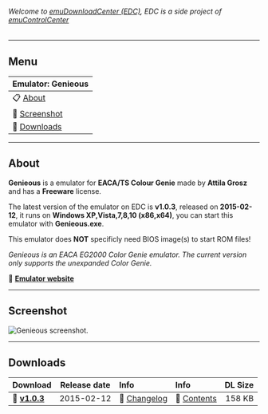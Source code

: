 ###### Welcome to [emuDownloadCenter (EDC)](https://github.com/PhoenixInteractiveNL/emuDownloadCenter/wiki/), EDC is a side project of [emuControlCenter](https://github.com/PhoenixInteractiveNL/emuControlCenter/wiki/)
***
## Menu
| **Emulator: Genieous** |
|:---------|
| :clipboard: [About](#about) |
| :sunrise: [Screenshot](#screenshot) |
| :floppy_disk: [Downloads](#downloads) |
***
## About
**Genieous** is a emulator for **EACA/TS Colour Genie** made by **Attila Grosz** and has a **Freeware** license.

The latest version of the emulator on EDC is **v1.0.3**, released on **2015-02-12**, it runs on **Windows XP,Vista,7,8,10 (x86,x64)**, you can start this emulator with **Genieous.exe**.

This emulator does **NOT** specificly need BIOS image(s) to start ROM files!

_Genieous is an EACA EG2000 Color Genie emulator. The current version only supports the unexpanded Color Genie._

:link: [**Emulator website**](http://gaia.atilia.eu/)
***
## Screenshot
![](https://raw.githubusercontent.com/PhoenixInteractiveNL/emuDownloadCenter/master/hooks/genieous/screen.jpg "Genieous screenshot.")
***
## Downloads
| Download | Release date  | Info       | Info       | DL Size    |
|:---------|:-------------:|:-----------|:-----------|-----------:|
| :floppy_disk: [**v1.0.3**](https://github.com/PhoenixInteractiveNL/edc-repo0002/raw/master/genieous/1.0.3.7z) | 2015-02-12 | :page_facing_up: [Changelog](https://github.com/PhoenixInteractiveNL/edc-repo0002/blob/master/genieous/1.0.3_changelog.txt) | :mag_right: [Contents](https://github.com/PhoenixInteractiveNL/edc-repo0002/blob/master/genieous/1.0.3_contents.txt) | 158 KB |
